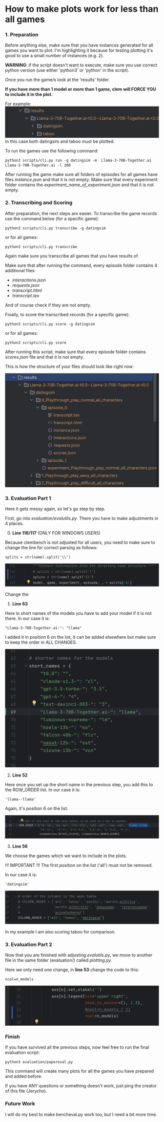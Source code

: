 <h1> How to make plots work for less than all games</h1>

<h3>1. Preparation</h3>
Before anything else, make sure that you have instances generated for all games you want to plot.
I'm highlighting it because for testing plotting it's good to use a small number of instances (e.g. 2).

**WARNING**: if the script doesn't want to execute, make sure you use correct python version (use either 'python3' or 'python' in the script).

Once you run the game/s look at the 'results' folder.

**If you have more than 1 model or more than 1 game, clem will FORCE YOU to include it in the plot.**

For example:
![img.png](img.png)
In this case both datingsim and taboo must be plotted.

To run the games use the following command:
```
python3 scripts/cli.py run -g datingsim -m  Llama-3-70B-Together.ai Llama-3-70B-Together.ai -l 300
```

After running the game make sure all folders of episodes for all games have files *instance.json* and that it is not empty.
Make sure that every experiment folder contains the *experiment_name_of_experiment.json* and that it is not empty.

<h3>2. Transcribing and Scoring</h3>
After preparation, the next steps are easier.
To transcribe the game records use the command below (for a specific game):

```
python3 scripts/cli.py transcribe -g datingsim
```

or for all games:

```
python3 scripts/cli.py transcribe
```

Again make sure you transcribe all games that you have results of.

Make sure that after running the command, every episode folder contains 4 additional files:
- *interactions.json*
- *requests.json*
- *transcript.html*
- *transcript.tex*

And of course check if they are not empty.

Finally, to score the transcribed records (for a specific game):

```
python3 scripts/cli.py score -g datingsim
```

or for all games:

```
python3 scripts/cli.py score
```

After running this script, make sure that every episode folder contains *scores.json* file and that it is not empty.

This is how the structure of your files should look like right now:

![img_1.png](img_1.png)

<h3>3. Evaluation Part 1</h3>

Here it gets messy again, so let's go step by step.

First, go into *evaluation/evalutils.py*. There you have to make adjustments in 4 places.

0. **Line 116/117** (ONLY FOR WINDOWS USERS) 

Because clembench is not adjusted for all users, you need to make sure to change the line for correct parsing as follows:

```
splits = str(name).split('\\')
```

![img_7.png](img_7.png)

Change the 
1. **Line 63**

Here in short names of the models you have to add your model if it is not there.
In our case it is:
```
"Llama-3-70B-Together.ai-": "llama"
```
I added it in position 6 on the list, it can be added elsewhere but make sure to keep the order in ALL CHANGES.

![img_3.png](img_3.png)


2. **Line 52**

Here once you set up the short name in the previous step, you add this to the ROW_ORDER list.
In our case it is:
```
'llama--llama'
```

Again, it's position 6 on the list.

![img_4.png](img_4.png)

3. **Line 56**

We choose the games which we want to include in the plots.

!!! IMPORTANT !!! 
The first position on the list ('all') must not be removed.

In our case it is:
```
'datingsim'
```

![img_5.png](img_5.png)

In my example I am also scoring taboo for comparison.

<h3>3. Evaluation Part 2</h3>

Now that you are finished with adjusting *evalutils.py*, we move to another file in the same folder (evaluation/) called *plotting.py*.

Here we only need one change, in **line 53** change the code to this:
```
ncol=n_models
```

![img_6.png](img_6.png)

<h3> Finish </h3>

If you have survived all the previous steps, now feel free to run the final evaluation script:

```
python3 evaluation/papereval.py
```

This command will create many plots for all the games you have prepared and added before.

If you have ANY questions or something doesn't work, just ping the creator of this file (Jerycho).
<h3> Future Work </h3>

I will do my best to make bencheval.py work too, but I need a bit more time.